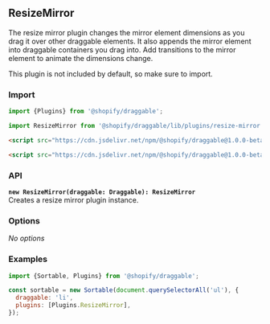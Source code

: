 ## ResizeMirror

The resize mirror plugin changes the mirror element dimensions as you drag it over other draggable elements.
It also appends the mirror element into draggable containers you drag into.
Add transitions to the mirror element to animate the dimensions change.

This plugin is not included by default, so make sure to import.

### Import

```js
import {Plugins} from '@shopify/draggable';
```

```js
import ResizeMirror from '@shopify/draggable/lib/plugins/resize-mirror';
```

```html
<script src="https://cdn.jsdelivr.net/npm/@shopify/draggable@1.0.0-beta.5/lib/plugins.js"></script>
```

```html
<script src="https://cdn.jsdelivr.net/npm/@shopify/draggable@1.0.0-beta.5/lib/plugins/resize-mirror.js"></script>
```

### API

**`new ResizeMirror(draggable: Draggable): ResizeMirror`**  
Creates a resize mirror plugin instance.

### Options

_No options_

### Examples

```js
import {Sortable, Plugins} from '@shopify/draggable';

const sortable = new Sortable(document.querySelectorAll('ul'), {
  draggable: 'li',
  plugins: [Plugins.ResizeMirror],
});
```
